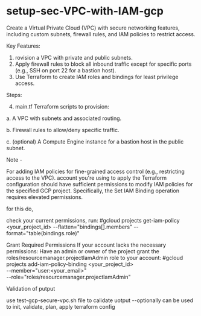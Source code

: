 # setup-sec-VPC-with-IAM-gcp

Create a Virtual Private Cloud (VPC) with secure networking features, including custom subnets, firewall rules, and IAM policies to restrict access.

Key Features:

1. rovision a VPC with private and public subnets.
2. Apply firewall rules to block all inbound traffic except for specific ports (e.g., SSH on port 22 for a bastion host).
3. Use Terraform to create IAM roles and bindings for least privilege access.

Steps:

4. main.tf Terraform scripts to provision:
   
a. A VPC with subnets and associated routing.

b. Firewall rules to allow/deny specific traffic.

c. (optional) A Compute Engine instance for a bastion host in the public subnet.

Note -

For adding IAM policies for fine-grained access control (e.g., restricting access to the VPC).
account you're using to apply the Terraform configuration should have sufficient permissions to modify IAM policies for the specified GCP project.
Specifically, the Set IAM Binding operation requires elevated permissions.

for this do,

check your current permissions, run:
#gcloud projects get-iam-policy <your_project_id> --flatten="bindings[].members" --format="table(bindings.role)"

Grant Required Permissions If your account lacks the necessary permissions:
Have an admin or owner of the project grant the roles/resourcemanager.projectIamAdmin role to your account:
#gcloud projects add-iam-policy-binding <your_project_id> \
  --member="user:<your_email>" \
  --role="roles/resourcemanager.projectIamAdmin"

Validation of putput

use test-gcp-secure-vpc.sh file to calidate uotput --optionally can be used to init, validate, plan, apply terraform config






